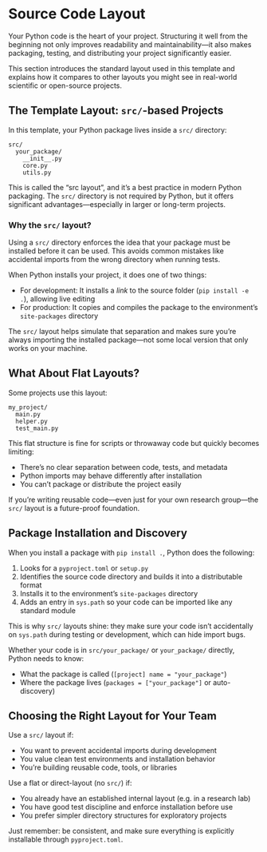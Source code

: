 # Source Code Layout

Your Python code is the heart of your project.
Structuring it well from the beginning not only improves readability and maintainability—it also makes packaging, testing, and distributing your project significantly easier.

This section introduces the standard layout used in this template and explains how it compares to other layouts you might see in real-world scientific or open-source projects.

## The Template Layout: `src/`-based Projects

In this template, your Python package lives inside a `src/` directory:

```
src/
  your_package/
    __init__.py
    core.py
    utils.py
```

This is called the “src layout”, and it’s a best practice in modern Python packaging.
The `src/` directory is not required by Python, but it offers significant advantages—especially in larger or long-term projects.

### Why the `src/` layout?

Using a `src/` directory enforces the idea that your package must be installed before it can be used.
This avoids common mistakes like accidental imports from the wrong directory when running tests.

When Python installs your project, it does one of two things:

- For development: It installs a *link* to the source folder (`pip install -e .`), allowing live editing
- For production: It copies and compiles the package to the environment’s `site-packages` directory

The `src/` layout helps simulate that separation and makes sure you’re always importing the installed package—not some local version that only works on your machine.

## What About Flat Layouts?

Some projects use this layout:

```
my_project/
  main.py
  helper.py
  test_main.py
```

This flat structure is fine for scripts or throwaway code but quickly becomes limiting:

- There’s no clear separation between code, tests, and metadata
- Python imports may behave differently after installation
- You can’t package or distribute the project easily

If you’re writing reusable code—even just for your own research group—the `src/` layout is a future-proof foundation.

## Package Installation and Discovery

When you install a package with `pip install .`, Python does the following:

1. Looks for a `pyproject.toml` or `setup.py`
2. Identifies the source code directory and builds it into a distributable format
3. Installs it to the environment’s `site-packages` directory
4. Adds an entry in `sys.path` so your code can be imported like any standard module

This is why `src/` layouts shine: they make sure your code isn’t accidentally on `sys.path` during testing or development, which can hide import bugs.

Whether your code is in `src/your_package/` or `your_package/` directly, Python needs to know:

- What the package is called (`[project] name = "your_package"`)
- Where the package lives (`packages = ["your_package"]` or auto-discovery)

## Choosing the Right Layout for Your Team

Use a `src/` layout if:

- You want to prevent accidental imports during development
- You value clean test environments and installation behavior
- You’re building reusable code, tools, or libraries

Use a flat or direct-layout (no `src/`) if:

- You already have an established internal layout (e.g.
in a research lab)
- You have good test discipline and enforce installation before use
- You prefer simpler directory structures for exploratory projects

Just remember: be consistent, and make sure everything is explicitly installable through `pyproject.toml`.

